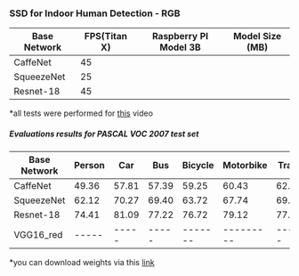 ### SSD for Indoor Human Detection - RGB

| Base Network  | FPS(Titan X) | Raspberry PI Model 3B | Model Size (MB)|
| ------------- | ------------ | --------------------- | -------------- | 
| CaffeNet      | 45           |                       |                |
| SqueezeNet    | 25           |                       |                |
| Resnet-18     | 45           |                       |                |

*all tests were performed for [this](https://www.youtube.com/watch?v=h0qhZK0eGZY) video


##### Evaluations results for PASCAL VOC 2007 test set

|Base Network                       | Person | Car  | Bus | Bicycle | Motorbike | Train | Aeroplane |
| --------------------------------- | ----- | ----- | ----- | ----- | ----- | ----- | ------| 
|CaffeNet                           | 49.36 | 57.81 | 57.39 | 59.25 | 60.43 | 62.19 | 52.62 |      
|SqueezeNet                         | 62.12 | 70.27 | 69.40 | 63.72 | 67.74 | 69.53 | 61.18 |       
|Resnet-18                          | 74.41 | 81.09 | 77.22 | 76.72 | 79.12 | 77.73 | 70.18 | 
|VGG16_red                          | ----- | ----- | ----- |-------|---------|-----  |---------|       

*you can download weights via this [link](https://goo.gl/Uwyom7) 

